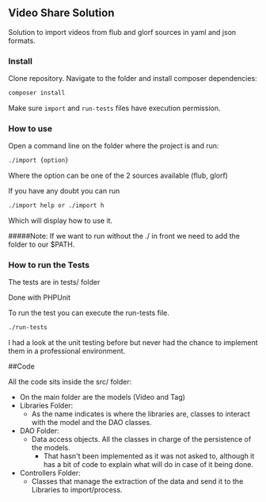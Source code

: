 ## Video Share Solution

Solution to import videos from flub and glorf sources in yaml and json formats.

### Install

Clone repository.
Navigate to the folder and install composer dependencies:

````bash
composer install
````

Make sure `import` and `run-tests` files have execution permission.

### How to use

Open a command line on the folder where the project is and run:

````bash
./import {option}
````

Where the option can be one of the 2 sources available (flub, glorf)

If you have any doubt you can run 

````bash
./import help or ./import h
````

Which will display how to use it.

#####Note:
If we want to run without the ./ in front we need to add the folder to our $PATH.

### How to run the Tests

The tests are in tests/ folder

Done with PHPUnit

To run the test you can execute the run-tests file.

````bash
./run-tests
````

I had a look at the unit testing before but never had the chance to implement them in a professional environment.

##Code

All the code sits inside the src/ folder:

- On the main folder are the models (Video and Tag)
- Libraries Folder:
  - As the name indicates is where the libraries are, classes to interact with the model and the DAO classes.
- DAO Folder:
  - Data access objects. All the classes in charge of the persistence of the models.
    - That hasn't been implemented as it was not asked to, although it has a bit of code to explain what will do in case of it being done.
- Controllers Folder:
  - Classes that manage the extraction of the data and send it to the Libraries to import/process.